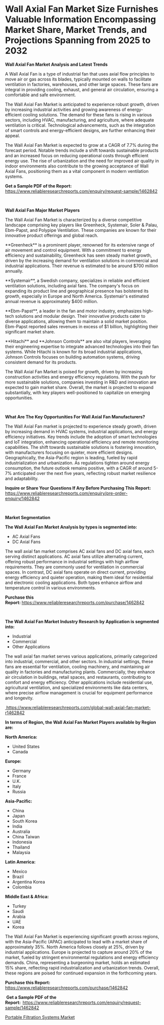<p><h1>Wall Axial Fan Market Size Furnishes Valuable Information Encompassing Market Share, Market Trends, and Projections Spanning from 2025 to 2032</h1></p><p><strong>Wall Axial Fan Market Analysis and Latest Trends</strong></p>
<p><p>A Wall Axial Fan is a type of industrial fan that uses axial flow principles to move air or gas across its blades, typically mounted on walls to facilitate ventilation in factories, warehouses, and other large spaces. These fans are integral in providing cooling, exhaust, and general air circulation, ensuring a comfortable and safe environment.</p><p>The Wall Axial Fan Market is anticipated to experience robust growth, driven by increasing industrial activities and growing awareness of energy-efficient cooling solutions. The demand for these fans is rising in various sectors, including HVAC, manufacturing, and agriculture, where adequate ventilation is critical. Technological advancements, such as the integration of smart controls and energy-efficient designs, are further enhancing their appeal.</p><p>The Wall Axial Fan Market is expected to grow at a CAGR of 7.7% during the forecast period. Notable trends include a shift towards sustainable products and an increased focus on reducing operational costs through efficient energy use. The rise of urbanization and the need for improved air quality in indoor environments also contribute to the growing acceptance of Wall Axial Fans, positioning them as a vital component in modern ventilation systems.</p></p>
<p><strong>Get a Sample PDF of the Report:&nbsp;</strong> <a href="https://www.reliableresearchreports.com/enquiry/request-sample/1462842?utm_campaign=11&utm_medium=2&utm_source=Github&utm_content=ia&utm_term=09042025&utm_id=wall-axial-fan">https://www.reliableresearchreports.com/enquiry/request-sample/1462842</a></p>
<p>&nbsp;</p>
<p><strong>Wall Axial Fan Major Market Players</strong></p>
<p><p>The Wall Axial Fan Market is characterized by a diverse competitive landscape comprising key players like Greenheck, Systemair, Soler & Palau, Ebm-Papst, and Polypipe Ventilation. These companies are known for their innovative product offerings and global reach.</p><p>**Greenheck** is a prominent player, renowned for its extensive range of air movement and control equipment. With a commitment to energy efficiency and sustainability, Greenheck has seen steady market growth, driven by the increasing demand for ventilation solutions in commercial and industrial applications. Their revenue is estimated to be around $700 million annually.</p><p>**Systemair**, a Swedish company, specializes in reliable and efficient ventilation solutions, including axial fans. The company's focus on expanding its product line and geographical presence has bolstered its growth, especially in Europe and North America. Systemair's estimated annual revenue is approximately $400 million.</p><p>**Ebm-Papst**, a leader in the fan and motor industry, emphasizes high-tech solutions and modular design. Their innovative products cater to diverse applications, allowing them to maintain a solid market position. Ebm-Papst reported sales revenues in excess of $1 billion, highlighting their significant market share.</p><p>**Hitachi** and **Johnson Controls** are also vital players, leveraging their engineering expertise to integrate advanced technologies into their fan systems. While Hitachi is known for its broad industrial applications, Johnson Controls focuses on building automation systems, driving consistent demand for its products.</p><p>The Wall Axial Fan Market is poised for growth, driven by increasing construction activities and energy efficiency regulations. With the push for more sustainable solutions, companies investing in R&D and innovation are expected to gain market share. Overall, the market is projected to expand substantially, with key players well-positioned to capitalize on emerging opportunities.</p></p>
<p>&nbsp;</p>
<p><strong>What Are The Key Opportunities For Wall Axial Fan Manufacturers?</strong></p>
<p><p>The Wall Axial Fan market is projected to experience steady growth, driven by increasing demand in HVAC systems, industrial applications, and energy efficiency initiatives. Key trends include the adoption of smart technologies and IoT integration, enhancing operational efficiency and remote monitoring capabilities. The shift towards sustainable solutions is fostering innovation, with manufacturers focusing on quieter, more efficient designs. Geographically, the Asia-Pacific region is leading, fueled by rapid industrialization and urbanization. As regulations tighten around energy consumption, the future outlook remains positive, with a CAGR of around 5-7% anticipated over the next five years, reflecting robust market resilience and adaptability.</p></p>
<p><strong>Inquire or Share Your Questions If Any Before Purchasing This Report:</strong> <a href="https://www.reliableresearchreports.com/enquiry/pre-order-enquiry/1462842?utm_campaign=11&utm_medium=2&utm_source=Github&utm_content=ia&utm_term=09042025&utm_id=wall-axial-fan">https://www.reliableresearchreports.com/enquiry/pre-order-enquiry/1462842</a></p>
<p>&nbsp;</p>
<p><strong>Market Segmentation</strong></p>
<p><strong>The Wall Axial Fan Market Analysis by types is segmented into:</strong></p>
<p><ul><li>AC Axial Fans</li><li>DC Axial Fans</li></ul></p>
<p><p>The wall axial fan market comprises AC axial fans and DC axial fans, each serving distinct applications. AC axial fans utilize alternating current, offering robust performance in industrial settings with high airflow requirements. They are commonly used for ventilation in commercial spaces. In contrast, DC axial fans operate on direct current, providing energy efficiency and quieter operation, making them ideal for residential and electronic cooling applications. Both types enhance airflow and temperature control in various environments.</p></p>
<p><strong>Purchase this Report:&nbsp;</strong><a href="https://www.reliableresearchreports.com/purchase/1462842?utm_campaign=11&utm_medium=2&utm_source=Github&utm_content=ia&utm_term=09042025&utm_id=wall-axial-fan">https://www.reliableresearchreports.com/purchase/1462842</a></p>
<p>&nbsp;</p>
<p><strong>The Wall Axial Fan Market Industry Research by Application is segmented into:</strong></p>
<p><ul><li>Industrial</li><li>Commercial</li><li>Other Applications</li></ul></p>
<p><p>The wall axial fan market serves various applications, primarily categorized into industrial, commercial, and other sectors. In industrial settings, these fans are essential for ventilation, cooling machinery, and maintaining air quality in factories and manufacturing plants. Commercially, they enhance air circulation in buildings, retail spaces, and restaurants, contributing to comfort and energy efficiency. Other applications include residential use, agricultural ventilation, and specialized environments like data centers, where precise airflow management is crucial for equipment performance and longevity.</p></p>
<p><a href="https://www.reliableresearchreports.com/global-wall-axial-fan-market-r1462842?utm_campaign=11&utm_medium=2&utm_source=Github&utm_content=ia&utm_term=09042025&utm_id=wall-axial-fan">&nbsp;https://www.reliableresearchreports.com/global-wall-axial-fan-market-r1462842</a></p>
<p><strong>In terms of Region, the Wall Axial Fan Market Players available by Region are:</strong></p>
<p>
    <p> <strong> North America: </strong>
        <ul>
            <li>United States</li>
            <li>Canada</li>
        </ul>
        </p> 
    <p> <strong> Europe: </strong>
        <ul>
            <li>Germany</li>
            <li>France</li>
            <li>U.K.</li>
            <li>Italy</li>
            <li>Russia</li>
        </ul>
        </p> 
    <p> <strong> Asia-Pacific: </strong>
        <ul>
            <li>China</li>
            <li>Japan</li>
            <li>South Korea</li>
            <li>India</li>
            <li>Australia</li>
            <li>China Taiwan</li>
            <li>Indonesia</li>
            <li>Thailand</li>
            <li>Malaysia</li>
        </ul>
        </p> 
    <p> <strong> Latin America: </strong>
        <ul>
            <li>Mexico</li>
            <li>Brazil</li>
            <li>Argentina Korea</li>
            <li>Colombia</li>
        </ul>
        </p> 
    <p> <strong> Middle East & Africa: </strong>
        <ul>
            <li>Turkey</li>
            <li>Saudi</li>
            <li>Arabia</li>
            <li>UAE</li>
            <li>Korea</li>
        </ul>
    </p>
    </p>
<p><p>The Wall Axial Fan Market is experiencing significant growth across regions, with the Asia-Pacific (APAC) anticipated to lead with a market share of approximately 35%. North America follows closely at 25%, driven by industrial applications. Europe is projected to capture around 20% of the market, fueled by stringent environmental regulations and energy efficiency demands. China, representing a burgeoning market, holds an estimated 15% share, reflecting rapid industrialization and urbanization trends. Overall, these regions are poised for continued expansion in the forthcoming years.</p></p>
<p><strong>Purchase this Report: </strong><a href="https://www.reliableresearchreports.com/purchase/1462842?utm_campaign=11&utm_medium=2&utm_source=Github&utm_content=ia&utm_term=09042025&utm_id=wall-axial-fan">https://www.reliableresearchreports.com/purchase/1462842</a></p>
<p>&nbsp;<strong>Get a Sample PDF of the Report:&nbsp;&nbsp;</strong><a href="https://www.reliableresearchreports.com/enquiry/request-sample/1462842?utm_campaign=11&utm_medium=2&utm_source=Github&utm_content=ia&utm_term=09042025&utm_id=wall-axial-fan">https://www.reliableresearchreports.com/enquiry/request-sample/1462842</a></p>
<p><strong></strong></p>
<p><p><a href="https://github.com/RickHolmes3/Market-Research-Report-List-7/blob/main/portable-filtration-systems-market.md?utm_campaign=11&utm_medium=2&utm_source=Github&utm_content=ia&utm_term=09042025&utm_id=wall-axial-fan">Portable Filtration Systems Market</a></p></p>